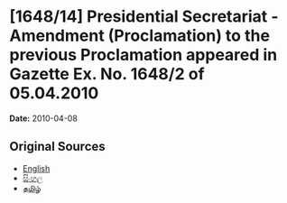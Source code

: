 # [1648/14] Presidential Secretariat - Amendment (Proclamation) to the previous Proclamation appeared in Gazette Ex. No. 1648/2 of 05.04.2010

**Date:** 2010-04-08

## Original Sources

- [English](https://documents.gov.lk/view/extra-gazettes/2010/4/1648-14_E.pdf)
- [සිංහල](https://documents.gov.lk/view/extra-gazettes/2010/4/1648-14_S.pdf)
- [தமிழ்](https://documents.gov.lk/view/extra-gazettes/2010/4/1648-14_T.pdf)
